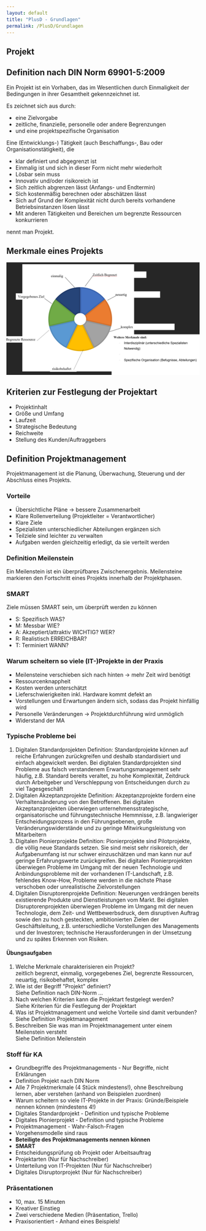```yaml
---
layout: default
title: "PlusD - Grundlagen"
permalink: /PlusD/Grundlagen
---
```


## Projekt

## Definition nach DIN Norm **69901-5:2009**

Ein Projekt ist ein Vorhaben, das im Wesentlichen durch Einmaligkeit
der Bedingungen in ihrer Gesamtheit gekennzeichnet ist.

Es zeichnet sich aus durch:

- eine Zielvorgabe
- zeitliche, finanzielle, personelle oder andere Begrenzungen
- und eine projektspezifische Organisation

Eine (Entwicklungs-) Tätigkeit (auch Beschaffungs-, Bau oder Organisationstätigkeit), die

- klar definiert und abgegrenzt ist
- Einmalig ist und sich in dieser Form nicht mehr wiederholt
- Lösbar sein muss
- Innovativ und/oder risikoreich ist
- Sich zeitlich abgrenzen lässt (Anfangs- und Endtermin)
- Sich kostenmäßig berechnen oder abschätzen lässt
- Sich auf Grund der Komplexität nicht durch bereits vorhandene Betriebsinstanzen lösen lässt
- Mit anderen Tätigkeiten und Bereichen um begrenzte Ressourcen konkurrieren

nennt man Projekt.

## Merkmale eines Projekts

![MerkmaleProjekt](images/visuell.png)

## Kriterien zur Festlegung der Projektart

- Projektinhalt
- Größe und Umfang
- Laufzeit
- Strategische Bedeutung
- Reichweite
- Stellung des Kunden/Auftraggebers

## Definition Projektmanagement

Projektmanagement ist die Planung, Überwachung, Steuerung und der Abschluss eines Projekts.

### Vorteile

- Übersichtliche Pläne -> bessere Zusammenarbeit
- Klare Rollenverteilung (Projektleiter = Verantwortlicher)
- Klare Ziele
- Spezialisten unterschiedlicher Abteilungen ergänzen sich
- Teilziele sind leichter zu verwalten
- Aufgaben werden gleichzeitig erledigt, da sie verteilt werden

### Definition Meilenstein

Ein Meilenstein ist ein überprüfbares Zwischenergebnis. Meilensteine markieren den Fortschritt eines Projekts innerhalb der Projektphasen.

### SMART

Ziele müssen SMART sein, um überprüft werden zu können

- S: Spezifisch WAS?
- M: Messbar WIE?
- A: Akzeptiert/attraktiv WICHTIG? WER?
- R: Realistisch ERREICHBAR?
- T: Terminiert WANN?

### Warum scheitern so viele (IT-)Projekte in der Praxis

- Meilensteine verschieben sich nach hinten -> mehr Zeit wird benötigt
- Ressourcenknappheit
- Kosten werden unterschätzt
- Lieferschwierigkeiten inkl. Hardware kommt defekt an
- Vorstellungen und Erwartungen ändern sich, sodass das Projekt hinfällig wird
- Personelle Veränderungen -> Projektdurchführung wird unmöglich
- Widerstand der MA

### Typische Probleme bei

1. Digitalen Standardprojekten
   Definition: Standardprojekte können auf reiche Erfahrungen zurückgreifen und deshalb standardisiert und einfach abgewickelt werden.
   Bei digitalen Standardprojekten sind Probleme aus falsch verstandenem Erwartungsmanagement sehr häufig, z.B. Standard bereits veraltet, zu hohe Komplexität, Zeitdruck durch Arbeitgeber und Verschleppung von Entscheidungen durch zu viel Tagesgeschäft
2. Digitalen Akzeptanzprojekte
   Definition: Akzeptanzprojekte fordern eine Verhaltensänderung von den Betroffenen.
   Bei digitalen Akzeptanzprojekten überwiegen unternehmensstrategische, organisatorische und führungstechnische Hemmnisse, z.B. langwieriger Entscheidungsprozess in den Führungsebenen, große Veränderungswiderstände und zu geringe Mitwirkungsleistung von Mitarbeitern
3. Digitalen Pionierprojekte
   Definition: Pionierprojekte sind Pilotprojekte, die völlig neue Standards setzen. Sie sind meist sehr risikoreich, der Aufgabenumfang ist nur schwer einzuschätzen und man kann nur auf geringe Erfahrungswerte zurückgreifen.
   Bei digitalen Pionierprojekten überwiegen Probleme im Umgang mit der neuen Technologie und Anbindungsprobleme mit der vorhandenen IT-Landschaft, z.B. fehlendes Know-How, Probleme werden in die nächste Phase verschoben oder unrealistische Zielvorstellungen
4. Digitalen Disruptorenprojekte
   Definition: Neuerungen verdrängen bereits existierende Produkte und Dienstleistungen vom Markt. Bei digitalen Disruptorenprojekten überwiegen Probleme im Umgang mit der neuen Technologie, dem Zeit- und Wettbewerbsdruck, dem disruptiven Auftrag sowie den zu hoch gesteckten, ambitionierten Zielen der Geschäftsleitung, z.B. unterschiedliche Vorstellungen des Managements und der Investoren; technische Herausforderungen in der Umsetzung und zu spätes Erkennen von Risiken.

#### Übungsaufgaben

1. Welche Merkmale charakterisieren ein Projekt?<br>
   zeitlich begrenzt, einmalig, vorgegebenes Ziel, begrenzte Ressourcen, neuartig, risikobehaftet, komplex
2. Wie ist der Begriff "Projekt" definiert?<br>
   Siehe Definition nach DIN-Norm ...
3. Nach welchen Kriterien kann die Projektart festgelegt werden?<br>
   Siehe Kriterien für die Festlegung der Projektart
4. Was ist Projektmanagement und welche Vorteile sind damit verbunden?<br>
   Siehe Definition Projektmanagement
5. Beschreiben Sie was man im Projektmanagement unter einem Meilenstein versteht<br>
   Siehe Definition Meilenstein

### Stoff für KA

- Grundbegriffe des Projektmanagements - Nur Begriffe, nicht Erklärungen
- Definition Projekt nach DIN Norm
- Alle 7 Projektmerkmale (4 Stück mindestens!), ohne Beschreibung lernen, aber verstehen (anhand von Beispielen zuordnen)
- Warum scheitern so viele IT-Projekte in der Praxis: Gründe/Beispiele nennen können (mindestens 4!)
- Digitales Standardprojekt - Definition und typische Probleme
- Digitales Pionierprojekt - Definition und typische Probleme
- Projektmanagement - Wahr-Falsch-Fragen
- Vorgehensmodelle sind raus
- **Beteiligte des Projektmanagements nennen können**
- **SMART**
- Entscheidungsprüfung ob Projekt oder Arbeitsauftrag
- Projektarten (Nur für Nachschreiber)
- Unterteilung von IT-Projekten (Nur für Nachschreiber)
- Digitales Disruptorprojekt (Nur für Nachschreiber)

### Präsentationen

- 10, max. 15 Minuten
- Kreativer Einstieg
- Zwei verschiedene Medien (Präsentation, Trello)
- Praxisorientiert - Anhand eines Beispiels!

